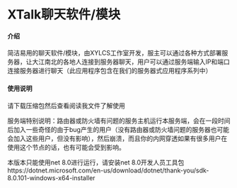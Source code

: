 # XTalk聊天软件/模块

#### 介绍

简洁易用的聊天软件/模块，由XYLCS工作室开发，服主可以通过各种方式部署服务器，让大江南北的各地人连接到服务器聊天，用户可以通过服务端输入IP和端口连接服务器进行聊天（此应用程序包含在我们的服务器式应用程序系列中）

#### 使用说明

请下载压缩包然后查看阅读我文件了解使用










服务端特别说明：路由器或防火墙有问题的服务主机运行本服务端，会在一段时间后加入一些奇怪的由于bug产生的用户（没有路由器或防火墙问题的服务器也可能会加入这些用户，但没有影响），然后崩溃，而且你的内网穿透如果有很多用户在使用这个节点的话，也有可能会受到影响。





































































































本版本只能使用net 8.0进行运行，请安装net 8.0开发人员工具包https://dotnet.microsoft.com/en-us/download/dotnet/thank-you/sdk-8.0.101-windows-x64-installer 